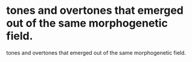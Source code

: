# tones and overtones that emerged out of the same morphogenetic field.

tones and overtones that emerged out of the same morphogenetic field.